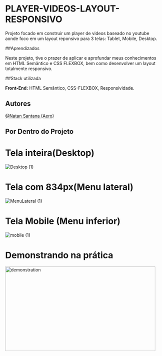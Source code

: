 # PLAYER-VIDEOS-LAYOUT-RESPONSIVO

 Projeto  focado em construir um player de videos baseado no youtube aonde foco em um layout reponsivo para 3 telas: Tablet, Mobile, Desktop.

 ##Aprendizados

 Neste projeto, tive o prazer de aplicar e aprofundar meus conhecimentos em HTML Semântico e CSS FLEXBOX, bem como desenvolver um layout totalmente responsivo.

 ##Stack utilizada

 **Front-End:** HTML Semântico, CSS-FLEXBOX, Responsividade.

 ## Autores
  [@Natan Santana (Aero)](https://github.com/Natandso)



## Por Dentro do Projeto

# Tela inteira(Desktop)

![Desktop (1)](https://github.com/user-attachments/assets/17397b88-413e-4301-ac97-d95b56cf5207)



# Tela com 834px(Menu lateral)

![MenuLateral (1)](https://github.com/user-attachments/assets/19e0f628-c52b-4e3e-9152-8a43eb8fc939)



# Tela Mobile (Menu inferior)

![mobile (1)](https://github.com/user-attachments/assets/1ccccdf0-8d41-4b18-bcde-d11506d3fcca)


# Demonstrando na prática

 <img align="left" alt="demonstration" width="480" height="270" src="https://media.giphy.com/media/v1.Y2lkPTc5MGI3NjExd3hmdmpmN3FzMjF5NTBlemx4MHR4a3Iwd3JxMzFmZGN5emlrejc4NSZlcD12MV9pbnRlcm5hbF9naWZfYnlfaWQmY3Q9Zw/UoxYrytDgtSFtXlgKP/giphy.gif">


